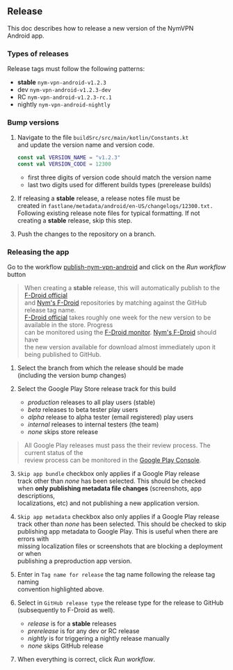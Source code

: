 ## Release

This doc describes how to release a new version of the NymVPN \
Android app.

### Types of releases

Release tags must follow the following patterns:

- **stable** `nym-vpn-android-v1.2.3`
- dev `nym-vpn-android-v1.2.3-dev`
- RC `nym-vpn-android-v1.2.3-rc.1`
- nightly `nym-vpn-android-nightly`

### Bump versions

1. Navigate to the file `buildSrc/src/main/kotlin/Constants.kt` \
   and update the version name and version code.
   ```kotlin
   const val VERSION_NAME = "v1.2.3"
   const val VERSION_CODE = 12300
	```
   * first three digits of version code should match the version name
   * last two digits used for different builds types (prerelease builds)

2. If releasing a **stable** release, a release notes file must be \
   created in `fastlane/metadata/android/en-US/changelogs/12300.txt.` \
   Following existing release note files for typical formatting. If not \
   creating a **stable** release, skip this step.

3. Push the changes to the repository on a branch.

### Releasing the app

Go to the workflow
   [publish-nym-vpn-android](https://github.com/nymtech/nym-vpn-client/actions/workflows/publish-nym-vpn-android.yml)
   and click on the _Run workflow_ button

> When creating a **stable** release, this will automatically publish to the [F-Droid official](https://f-droid.org/) \
and [Nym's F-Droid](https://github.com/nymtech/fdroid) repositories by matching against the GitHub release tag name. \
[F-Droid official](https://f-droid.org/) takes roughly one week for the new version to be available in the store. Progress \
can be monitored using the [F-Droid monitor](https://monitor.f-droid.org/builds). [Nym's F-Droid](https://github.com/nymtech/fdroid) should have \
the new version available for download almost immediately upon it being published to GitHub.

1. Select the branch from which the release should be made \
   (including the version bump changes)

2. Select the Google Play Store release track for this build
   * _production_ releases to all play users (stable)
   * _beta_ releases to beta tester play users
   * _alpha_ release to alpha tester (email registered) play users
   * _internal_ releases to internal testers (the team)
   * _none_ skips store release

> All Google Play releases must pass the their review process. The current status of the \
review process can be monitored in the [Google Play Console](https://play.google.com/console/).

3. `Skip app bundle` checkbox only applies if a Google Play release \
track other than _none_ has been selected. This should be checked \
when **only publishing metadata file changes** (screenshots, app descriptions, \
localizations, etc) and not publishing a new application version.

4. `Skip app metadata` checkbox also only applies if a Google Play release \
track other than _none_ has been selected. This should be checked to skip \
publishing app metadata to Google Play. This is useful when there are errors with \
missing localization files or screenshots that are blocking a deployment or when \
publishing a preproduction app version.

5. Enter in `Tag name for release` the tag name following the release tag naming \
convention highlighted above.

6. Select in `GitHub release type` the release type for the release to GitHub \
   (subsequently to F-Droid as well).
   * _release_ is for a **stable** releases
   * _prerelease_ is for any dev or RC release
   * _nightly_ is for triggering a nightly release manually
   * _none_ skips GitHub release

7. When everything is correct, click _Run workflow_.


